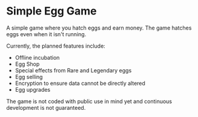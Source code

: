 
# Simple Egg Game

A simple game where you hatch eggs and earn money. The game hatches eggs even when it isn't running. 

Currently, the planned features include:

- Offline incubation
- Egg Shop
- Special effects from Rare and Legendary eggs
- Egg selling
- Encryption to ensure data cannot be directly altered
- Egg upgrades

The game is not coded with public use in mind yet and continuous development is not guaranteed.


